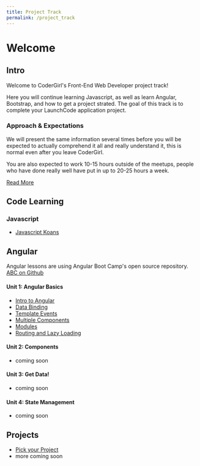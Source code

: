 ```yaml
---
title: Project Track
permalink: /project_track
---
```


# Welcome

## Intro

Welcome to CoderGirl's Front-End Web Developer project track!

Here you will continue learning Javascript, as well as learn Angular, Bootstrap, and how to get a project strated. The goal of this track is to complete your LaunchCode application project.

### Approach & Expectations

We will present the same information several times before you will be expected to actually comprehend it all and really understand it, this is normal even after you leave CoderGirl. 

You are also expected to work 10-15 hours outside of the meetups, people who have done really well have put in up to 20-25 hours a week.

[Read More](project_intro)

## Code Learning

### Javascript
* [Javascript Koans](koans)

## Angular

Angular lessons are using Angular Boot Camp's open source repository. [ABC on Github](https://github.com/angularbootcamp/abc)

#### Unit 1: Angular Basics
* [Intro to Angular](project_100)
* [Data Binding](project_101)
* [Template Events](project_102)
* [Multiple Components](project_103)
* [Modules](project_104)
* [Routing and Lazy Loading](project_105)



#### Unit 2: Components
* coming soon
<!--
* [Starting Your Project](project_200)
* [Component Hierarchy](project_201)
* [Template Conditionals and Loops](project_202)
* [Built-in Pipes](project_203)
* [Class and Style Bindings](project_204)
* [Component Inputs](project_205)
* [Component Events](project_206)
-->

#### Unit 3: Get Data!
* coming soon
<!--
* [Dependency Injection and HTTP](project_300)
* [Injecting Custom Services](project_301)
* [Observables](project_302)
* [Async Pipe](project_303)
-->

#### Unit 4: State Management
* coming soon
<!--
* [Reactive Forms](project_400)
* [Component State](project_401)
* [Nested Routing](project_402)
* [Route Parameters](project_403)
* [Route Driven Data Loading](project_404)
* [State with Services](project_405)
* [Ngrx Store](project_406)
* [Ngrx Store Immutability](project_407)
* [Ngrx Effects](project_408)
* [Smart View Component Pattern](project_409)
* [Observable Composing and Chaining](project_410)
* [Filtered List via Observable](project_411)
-->
## Projects

* [Pick your Project](pick_your_project)
* more coming soon
<!--
* [Determine your Users](determine_your_users)
* [Wireframes](wireframs)
* [CSS Frameworks](css_frameworks)
-->